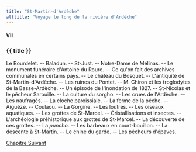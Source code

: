 ```yaml
---
title: "St-Martin-d'Ardèche"
alttitle: "Voyage le long de la rivière d'Ardèche"
---
```


#### VII

### {{ title }}

<div id="tltr">

Le Bourdelet. -- Baladun. -- St-Just. -- Notre-Dame de Mélinas. -- Le monument
funéraire d'Antoine du Roure. -- Ce qu'on fait des archives communales en
certains pays. -- Le château du Bosquet. -- L'antiquité de St-Martin-d'Ardèche.
-- Les ruines du Pontet. -- M. Chiron et les troglodytes de la Basse-Ardèche.
-- Un épisode de l'inondation de 1827. -- St-Nicolas et le pêcheur Sarouille. --
La culture du sorgho. -- Les crues de l'Ardèche. -- Les naufragés. -- La cloche
paroissiale. -- La ferme de la pêche. -- Aiguèze. -- Coulaou. -- La Gorgine. --
Les loutres. -- Les oiseaux aquatiques. -- Les grottes de St-Marcel. --
Cristallisations et insectes. -- L'archéologie préhistorique aux grottes de
St-Marcel. -- La découverte de ces grottes. -- La _puncho_. -- Les barbeaux en
court-bouillon. -- La descente à St-Martin. -- Le chine du garde. -- Les
pêcheurs d'épaves.

</div>

<div id="next">

[Chapitre Suivant](08.html)

</div>
